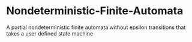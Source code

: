 # Nondeterministic-Finite-Automata
A partial nondeterministic finite automata without epsilon transitions that takes a user defined state machine 
